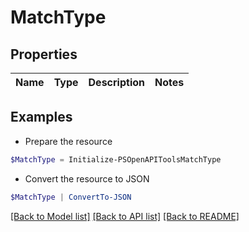 # MatchType
## Properties

Name | Type | Description | Notes
------------ | ------------- | ------------- | -------------

## Examples

- Prepare the resource
```powershell
$MatchType = Initialize-PSOpenAPIToolsMatchType 
```

- Convert the resource to JSON
```powershell
$MatchType | ConvertTo-JSON
```

[[Back to Model list]](../README.md#documentation-for-models) [[Back to API list]](../README.md#documentation-for-api-endpoints) [[Back to README]](../README.md)


